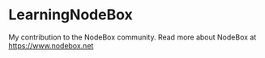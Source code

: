 # LearningNodeBox

My contribution to the NodeBox community. Read more about NodeBox at https://www.nodebox.net
